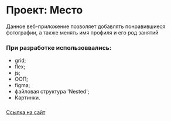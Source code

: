 # Проект: Место
Данное веб-приложение позволяет добавлять понравившиеся фотографии, а также менять имя профиля и его род занятий
### При разработке использоввались:

* grid;
* flex;
* js;
* ООП;
* figma;
* файловая структура 'Nested';
* Картинки.

###
 [Ссылка на сайт](https://1garik1.github.io/mesto/)

